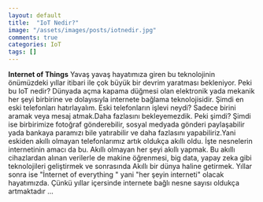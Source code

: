 ```yaml
---
layout: default
title:  "IoT Nedir?"
image: "/assets/images/posts/iotnedir.jpg"
comments: true
categories: IoT
tags: []
--- 
```

**Internet of Things**
Yavaş yavaş hayatımıza giren bu teknolojinin önümüzdeki yıllar itibari ile çok büyük bir devrim yaratması bekleniyor.
Peki bu IoT nedir?
Dünyada açma kapama düğmesi olan elektronik yada mekanik her şeyi birbirine ve dolayısıyla internete bağlama teknolojisidir.
Şimdi en eski telefonları hatırlayalım.
Eski telefonların işlevi neydi? Sadece birini aramak veya mesaj atmak.Daha fazlasını bekleyemezdik. Peki şimdi?
Şimdi ise birbirimize fotoğraf gönderebilir, sosyal medyada gönderi paylaşabilir yada bankaya paramızı bile yatırabilir ve daha fazlasını yapabiliriz.Yani eskiden akıllı olmayan telefonlarımız artık oldukça akıllı oldu.
İşte nesnelerin internetinin amacı da bu. Akıllı olmayan her şeyi akıllı yapmak. Bu akıllı cihazlardan alınan verilerle de makine öğrenmesi, big data, yapay zeka gibi teknolojileri geliştirmek ve sonrasında Akıllı bir dünya haline getirmek.
Yıllar sonra ise "İnternet of everything " yani "her şeyin interneti" olacak hayatımızda. Çünkü yıllar içersinde internete bağlı nesne sayısı oldukça artmaktadır ...
<div class="col-12">
		<img src="{{ site.baseurl }}{{ site.img }}iot.jpg" alt="" class="img-fluid">	
	</div>